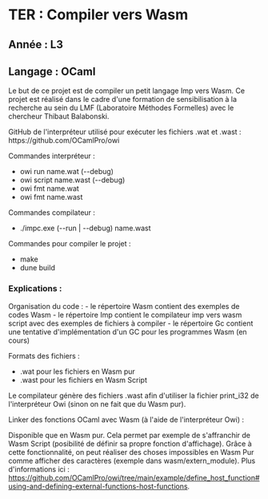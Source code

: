 <h1> TER : Compiler vers Wasm </h1>

<h2> Année : L3 </h2>
<h2> Langage : OCaml </h2>

<p>
Le but de ce projet est de compiler un petit langage Imp vers Wasm.
Ce projet est réalisé dans le cadre d'une formation de sensibilisation à la recherche au sein du LMF (Laboratoire Méthodes Formelles) avec le chercheur Thibaut Balabonski.
</p>

<p>
GitHub de l'interpréteur utilisé pour exécuter les fichiers .wat et .wast : https://github.com/OCamlPro/owi

Commandes interpréteur :
  - owi run name.wat (--debug)
  - owi script name.wast (--debug)
  - owi fmt name.wat
  - owi fmt name.wast

Commandes compilateur :
  - ./impc.exe (--run | --debug) name.wast

Commandes pour compiler le projet :
  - make
  - dune build
</p>

<h3> Explications : </h3>

<p>
Organisation du code :
  - le répertoire Wasm contient des exemples de codes Wasm
  - le répertoire Imp contient le compilateur imp vers wasm script avec des exemples de fichiers à compiler
  - le répertoire Gc contient une tentative d'implémentation d'un GC pour les programmes Wasm (en cours)

Formats des fichiers :
  - .wat pour les fichiers en Wasm pur
  - .wast pour les fichiers en Wasm Script

Le compilateur génère des fichiers .wast afin d'utiliser la fichier print_i32 de l'interpréteur Owi (sinon on ne fait que du Wasm pur).

Linker des fonctions OCaml avec Wasm (à l'aide de l'interpréteur Owi) :

Disponible que en Wasm pur. Cela permet par exemple de s'affranchir de Wasm Script (posibilité de définir sa propre fonction d'affichage).
Grâce à cette fonctionnalité, on peut réaliser des choses impossibles en Wasm Pur comme afficher des caractères (exemple dans wasm/extern_module).
Plus d'informations ici : https://github.com/OCamlPro/owi/tree/main/example/define_host_function#using-and-defining-external-functions-host-functions.
</p>
